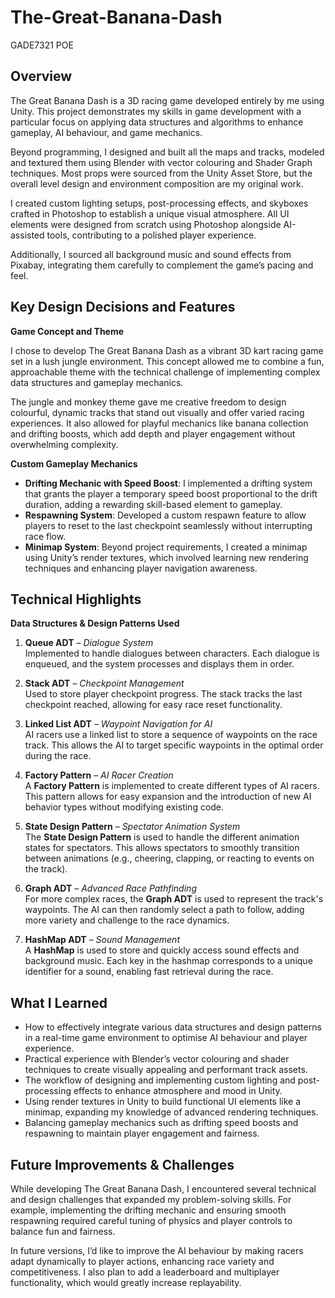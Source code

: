 # The-Great-Banana-Dash
GADE7321 POE
## Overview
The Great Banana Dash is a 3D racing game developed entirely by me using Unity. This project demonstrates my skills in game development with a particular focus on applying data structures and algorithms to enhance gameplay, AI behaviour, and game mechanics.

Beyond programming, I designed and built all the maps and tracks, modeled and textured them using Blender with vector colouring and Shader Graph techniques. Most props were sourced from the Unity Asset Store, but the overall level design and environment composition are my original work.

I created custom lighting setups, post-processing effects, and skyboxes crafted in Photoshop to establish a unique visual atmosphere. All UI elements were designed from scratch using Photoshop alongside AI-assisted tools, contributing to a polished player experience.

Additionally, I sourced all background music and sound effects from Pixabay, integrating them carefully to complement the game’s pacing and feel.
## Key Design Decisions and Features
**Game Concept and Theme**

I chose to develop The Great Banana Dash as a vibrant 3D kart racing game set in a lush jungle environment. This concept allowed me to combine a fun, approachable theme with the technical challenge of implementing complex data structures and gameplay mechanics.

The jungle and monkey theme gave me creative freedom to design colourful, dynamic tracks that stand out visually and offer varied racing experiences. It also allowed for playful mechanics like banana collection and drifting boosts, which add depth and player engagement without overwhelming complexity.

**Custom Gameplay Mechanics**
- **Drifting Mechanic with Speed Boost**:
I implemented a drifting system that grants the player a temporary speed boost proportional to the drift duration, adding a rewarding skill-based element to gameplay.
- **Respawning System**:
Developed a custom respawn feature to allow players to reset to the last checkpoint seamlessly without interrupting race flow.
- **Minimap System**:
Beyond project requirements, I created a minimap using Unity’s render textures, which involved learning new rendering techniques and enhancing player navigation awareness.
## Technical Highlights
**Data Structures & Design Patterns Used**
1. **Queue ADT** – *Dialogue System*  
   Implemented to handle dialogues between characters. Each dialogue is enqueued, and the system processes and displays them in order.

2. **Stack ADT** – *Checkpoint Management*  
   Used to store player checkpoint progress. The stack tracks the last checkpoint reached, allowing for easy race reset functionality.

3. **Linked List ADT** – *Waypoint Navigation for AI*  
   AI racers use a linked list to store a sequence of waypoints on the race track. This allows the AI to target specific waypoints in the optimal order during the race.

4. **Factory Pattern** – *AI Racer Creation*  
   A **Factory Pattern** is implemented to create different types of AI racers. This pattern allows for easy expansion and the introduction of new AI behavior types without modifying existing code.

5. **State Design Pattern** – *Spectator Animation System*  
   The **State Design Pattern** is used to handle the different animation states for spectators. This allows spectators to smoothly transition between animations (e.g., cheering, clapping, or reacting to events on the track).

6. **Graph ADT** – *Advanced Race Pathfinding*  
   For more complex races, the **Graph ADT** is used to represent the track's waypoints. The AI can then randomly select a path to follow, adding more variety and challenge to the race dynamics.

7. **HashMap ADT** – *Sound Management*  
   A **HashMap** is used to store and quickly access sound effects and background music. Each key in the hashmap corresponds to a unique identifier for a sound, enabling fast retrieval during the race.
## What I Learned
- How to effectively integrate various data structures and design patterns in a real-time game environment to optimise AI behaviour and player experience.
- Practical experience with Blender’s vector colouring and shader techniques to create visually appealing and performant track assets.
- The workflow of designing and implementing custom lighting and post-processing effects to enhance atmosphere and mood in Unity.
- Using render textures in Unity to build functional UI elements like a minimap, expanding my knowledge of advanced rendering techniques.
- Balancing gameplay mechanics such as drifting speed boosts and respawning to maintain player engagement and fairness.
## Future Improvements & Challenges
While developing The Great Banana Dash, I encountered several technical and design challenges that expanded my problem-solving skills. For example, implementing the drifting mechanic and ensuring smooth respawning required careful tuning of physics and player controls to balance fun and fairness.

In future versions, I’d like to improve the AI behaviour by making racers adapt dynamically to player actions, enhancing race variety and competitiveness. I also plan to add a leaderboard and multiplayer functionality, which would greatly increase replayability.
